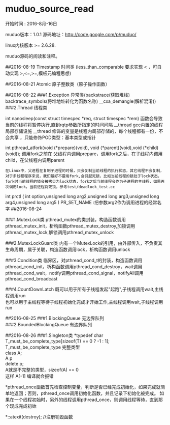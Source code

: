 # muduo_source_read
开始时间  : 2016-8月-16日

muduo版本：1.0.1
源码地址：http://code.google.com/p/muduo/

linux内核版本 >= 2.6.28.


muduo源码的阅读和注释。

##2016-08-19 
Timestamp 时间类 (less_than_comparable 要求实现 < ，可自动实现 >,<=,>=,模板元编程思想)

##2016-08-21 
Atomic 原子整数类（原子操作函数）

##2016-08-22 
###1.Exception 异常类(backstrace(获取堆栈) backtrace_symbols(将堆地址转化为函数名称) __cxa_demangle(解析混淆))  
###2.Thread 线程类  
  
  int nanosleep(const struct timespec *req, struct timespec *rem) 函数会导致当前的线程将暂停执行,直到rqtp参数所指定的时间间隔
  __thread gcc内置的线程局部存储设施  __thread 修饰的变量是线程内局部存储的，每个线程都有一份，不会共享 ，只能修饰POD类型：基本类型或指针
  
  int pthread_atfork(void (*prepare)(void), void (*parent)(void),void (*child)(void)); 调用fork之前在 父线程内调用prepare，调用fork之后，在子线程内调用child，在父线程内调用parent
  
  
    在Linux中，父进程在复制子进程的时候，只会复制当前线程的执行状态，其它线程不会复制，对于多线程程序来说，我们最好不要用fork,会引起死锁，比如当前线程的锁处于lock状态，fork时当前线程的锁会被拷贝为lock状态，fork之后当前线程会作为子进程的主线程，如果再次调用lock，当前进程将死锁，参考test/deadlock_test.cc
  
  int prctl ( int option,unsigned long arg2,unsigned long arg3,unsigned long arg4,unsigned long arg5 ) PR_SET_NAME :把参数arg2作为调用进程的经常名字
##2016-08-24

###1.MutexLock类
pthread_mutex的类封装，构造函数调用pthread_mutex_init，析构函数pthread_mutex_destroy,加锁调用pthread_mutex_lock,解锁调用pthread_mutex_unlock  

###2.MutexLockGuard类
内有一个MutexLock的引用，由外部传入，不负责其生命周期，属于关联，构造函数调用lock，析构函数调用unlock

###3.Condition类 
临界区，对pthread_cond_t的封装，构造函数调用pthread_cond_init，析构函数调用pthread_cond_destroy，wait调用pthread_cond_wait，notify调用pthread_cond_signal，notifyAll调用pthread_cond_broadcast

###4.CountDownLatch
既可以用于所有子线程发起"起跑",子线程调用wait,主线程调用run  
也可以用于主线程等待子线程初始化完成才开始工作,主线程调用wait,子线程调用run

##2016-08-25
###1.BlockingQueue
无边界队列
###2.BoundedBlockingQueue
有边界队列

##2016-08-26
###1.Singleton类
 *typedef char T_must_be_complete_type[sizeof(T) == 0 ? -1 : 1];  
T_must_be_complete_type 完整类型  
class A;  
A  p  
delete p;  
A就是不完整的类型，sizeof(A) == 0  
这样 A[-1] 编译就会报错

 *pthread_once函数首先检查控制变量，判断是否已经完成初始化，如果完成就简单地返回；否则，pthread_once调用初始化函数，并且记录下初始化被完成。
 如果在一个线程初始时，另外的线程调用pthread_once，则调用线程等待，直到那个现成完成初始

 *::atexit(destroy);						//注册销毁函数        

